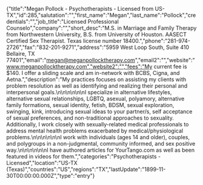 {"title":"Megan Pollock - Psychotherapists - Licensed from US-TX","id":285,"salutation":"","first_name":"Megan","last_name":"Pollock","credentials":"","job_title":"Licensed Professional Counselo","company":"","short_desc":"M.S. in Marriage and Family Therapy from Northwestern University, B.S. from University of Houston. AASECT Certified Sex Therapist. Texas license number 18400.","phone":"281-974-2726","fax":"832-201-9271","address":"5959 West Loop South, Suite 410 Bellaire, TX 77401","email":"megan@meganpollocktherapy.com","email2":"","website":"www.meganpollocktherapy.com","website2":"","fees":"My current fee is $140.  I offer a sliding scale and am in-network with BCBS, Cigna, and Aetna.","description":"My practices focuses on assisting my clients with problem resolution as well as identifying and realizing their personal and interpersonal goals.\n\n\n\n\n\nI specialize in alternative lifestyles, alternative sexual relationships, LGBTQ, asexual, polyamory, alternative family formations, sexual identity, fetish, BDSM, sexual exploration, swinging, kink, introducing sexual ideas to your partner/s, self acceptance of sexual preferences, and non-traditional approaches to sexuality. Additionally, I work closely with sexually-related medical professionals to address mental health problems exacerbated by medical/physiological problems.\n\n\n\n\n\nI work with individuals (ages 14 and older), couples, and polygroups in a non-judgmental, community informed, and sex positive way.\n\n\n\n\n\nI have authored articles for YourTango.com as well as been featured in videos for them.","categories":"Psychotherapists - Licensed","location":"US-TX (Texas)","countries":"US","regions":"TX","lastUpdate":"1899-11-30T00:00:00.000Z","type":"entry"}
